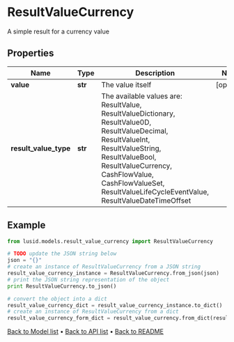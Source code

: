 # ResultValueCurrency

A simple result for a currency value

## Properties
Name | Type | Description | Notes
------------ | ------------- | ------------- | -------------
**value** | **str** | The value itself | [optional] 
**result_value_type** | **str** | The available values are: ResultValue, ResultValueDictionary, ResultValue0D, ResultValueDecimal, ResultValueInt, ResultValueString, ResultValueBool, ResultValueCurrency, CashFlowValue, CashFlowValueSet, ResultValueLifeCycleEventValue, ResultValueDateTimeOffset | 

## Example

```python
from lusid.models.result_value_currency import ResultValueCurrency

# TODO update the JSON string below
json = "{}"
# create an instance of ResultValueCurrency from a JSON string
result_value_currency_instance = ResultValueCurrency.from_json(json)
# print the JSON string representation of the object
print ResultValueCurrency.to_json()

# convert the object into a dict
result_value_currency_dict = result_value_currency_instance.to_dict()
# create an instance of ResultValueCurrency from a dict
result_value_currency_form_dict = result_value_currency.from_dict(result_value_currency_dict)
```
[Back to Model list](../README.md#documentation-for-models) &#8226; [Back to API list](../README.md#documentation-for-api-endpoints) &#8226; [Back to README](../README.md)


